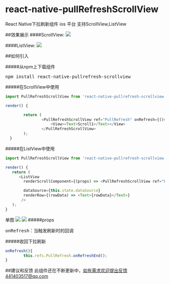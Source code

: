 # react-native-pullRefreshScrollView
React Native下拉刷新组件 ios 平台 支持ScrollView,ListView

##效果展示
####ScrollView:
<img src="http://7jpp2v.com1.z0.glb.clouddn.com/ScrollView.gif" />


####ListView:
<img src="http://7jpp2v.com1.z0.glb.clouddn.com/ListView.gif" />

##如何引入

#####从npm上下载组件
<pre>npm install react-native-pullrefresh-scrollview</pre>

#####在ScrollView中使用
```javascript
import PullRefreshScrollView from 'react-native-pullrefresh-scrollview';

render() {

        return (
                <PullRefreshScrollView ref="PullRefresh" onRefresh={()=>this.onRefresh()}>
                    <View><Text>Scroll1</Text></View>
                </PullRefreshScrollView>
        );
  }
```
#####在ListView中使用
```javascript
import PullRefreshScrollView from 'react-native-pullrefresh-scrollview';

render() {
   return (
      <ListView
        renderScrollComponent={(props) => <PullRefreshScrollView ref="PullRefresh" onRefresh={()=>this.onRefresh()} {...props}     />}

        dataSource={this.state.dataSource}
        renderRow={(rowData) => <Text>{rowData}</Text>}
       />
   );
}

```
单图
<img src="http://7jpp2v.com1.z0.glb.clouddn.com/ListViewText.gif" />
<img src="http://7jpp2v.com1.z0.glb.clouddn.com/ListViewImage.gif" />
#####props

<pre>onRefresh：当触发刷新时的回调</pre>

#####收回下拉刷新
```javascript
onRefresh(){
        this.refs.PullRefresh.onRefreshEnd();
}
```
##建议和反馈
此组件还在不断更新中，如有需求欢迎提出反馈441403517@qq.com

